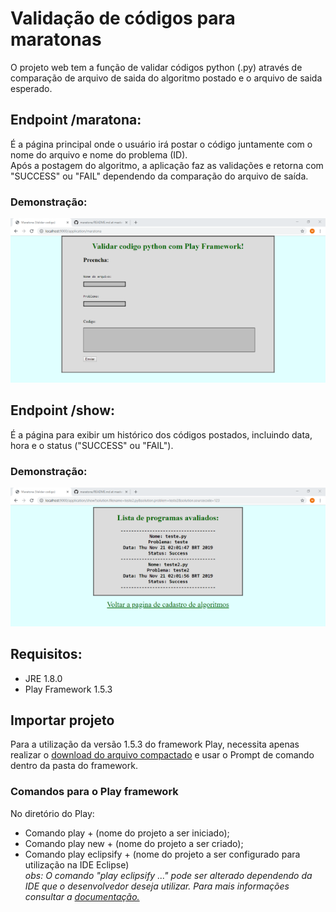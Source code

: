 # Validação de códigos para maratonas
 O projeto web tem a função de validar códigos python (.py) através de comparação de arquivo de saida do algoritmo postado e o arquivo de saida esperado.  
 
## Endpoint /maratona: 
 É a página principal onde o usuário irá postar o código juntamente com o nome do arquivo e nome do problema (ID).  
 Após a postagem do algoritmo, a aplicação faz as validações e retorna com "SUCCESS" ou "FAIL" dependendo da comparação do arquivo de saída.  
### Demonstração:  
 ![](pics/endpoint-maratona.png)  
   
## Endpoint /show: 
 É a página para exibir um histórico dos códigos postados, incluindo data, hora e o status ("SUCCESS" ou "FAIL").  
### Demonstração:  
 ![](pics/endpoint-show.png) 

## Requisitos:
- JRE 1.8.0
- Play Framework 1.5.3

## Importar projeto
Para a utilização da versão 1.5.3 do framework Play, necessita apenas realizar o [download do arquivo compactado](https://www.playframework.com/releases) e usar o Prompt de comando dentro da pasta do framework.

### Comandos para o Play framework
No diretório do Play:
- Comando play + (nome do projeto a ser iniciado);
- Comando play new + (nome do projeto a ser criado);
- Comando play eclipsify + (nome do projeto a ser configurado para utilização na IDE Eclipse)  
 *obs: O comando "play eclipsify ..." pode ser alterado dependendo da IDE que o desenvolvedor deseja utilizar. Para mais informações consultar a [documentação.](https://www.playframework.com/documentation/1.5.x/ide)*
 
